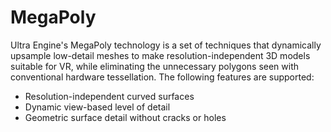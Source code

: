 # MegaPoly

Ultra Engine's MegaPoly technology is a set of techniques that dynamically upsample low-detail meshes to make resolution-independent 3D models suitable for VR, while eliminating the unnecessary polygons seen with conventional hardware tessellation. The following features are supported:

- Resolution-independent curved surfaces
- Dynamic view-based level of detail
- Geometric surface detail without cracks or holes
